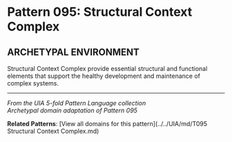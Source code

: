 # Pattern 095: Structural Context Complex

## ARCHETYPAL ENVIRONMENT

Structural Context Complex provide essential structural and functional elements that support the healthy development and maintenance of complex systems.

---

*From the UIA 5-fold Pattern Language collection*  
*Archetypal domain adaptation of Pattern 095*

**Related Patterns**: [View all domains for this pattern](../../UIA/md/T095 Structural Context Complex.md)